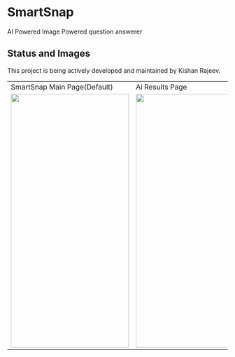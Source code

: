 # SmartSnap

AI Powered Image Powered question answerer

## Status and Images

This project is being actively developed and maintained by Kishan Rajeev.

<table>
  <tr>
    <td>SmartSnap Main Page(Default)</td>
     <td>Ai Results Page</td>
  </tr>
  <tr>
    <td><img src="https://user-images.githubusercontent.com/125786083/225181697-70ac7fbb-dfb9-4d5c-add8-025d7cd142bb.jpg" width=270 height=580></td>
    <td><img src="https://user-images.githubusercontent.com/125786083/225181761-9e16e9ca-3006-4a16-be2d-accbbc9495b5.jpg" width=270 height=580></td>
  </tr>
 </table>

